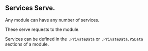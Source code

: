 ## Services Serve.

Any module can have any number of services.

These serve requests to the module.

Services can be defined in the `.PrivateData` or `.PrivateData.PSData` sections of a module.

